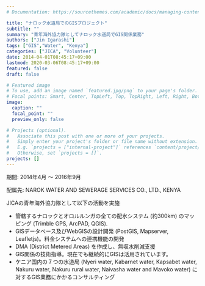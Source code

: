 ```yaml
---
# Documentation: https://sourcethemes.com/academic/docs/managing-content/

title: "ナロック水道局でのGISプロジェクト"
subtitle: ""
summary: "青年海外協力隊としてナロック水道局でGIS関係業務"
authors: ["Jin Igarashi"]
tags: ["GIS","Water", "Kenya"]
categories: ["JICA", "Volunteer"]
date: 2014-04-01T08:45:17+09:00
lastmod: 2020-03-06T08:45:17+09:00
featured: false
draft: false

# Featured image
# To use, add an image named `featured.jpg/png` to your page's folder.
# Focal points: Smart, Center, TopLeft, Top, TopRight, Left, Right, BottomLeft, Bottom, BottomRight.
image:
  caption: ""
  focal_point: ""
  preview_only: false

# Projects (optional).
#   Associate this post with one or more of your projects.
#   Simply enter your project's folder or file name without extension.
#   E.g. `projects = ["internal-project"]` references `content/project/deep-learning/index.md`.
#   Otherwise, set `projects = []`.
projects: []
---
```


期間: 2014年4月 〜 2016年9月

配属先: NAROK WATER AND SEWERAGE SERVICES CO., LTD., KENYA

JICAの青年海外協力隊として以下の活動を実施
- 管轄するナロックとオロルルンガの全ての配水システム (約300km) のマッピング (Trimble GPS, ArcPAD, QGIS).
- GISデータベース及びWebGISの設計開発 (PostGIS, Mapserver, Leafletjs)。料金システムへの連携機能の開発
- DMA (District Metered Areas) を作成し、無収水削減支援
- GIS関係の技術指導。現在でも継続的にGISは活用されています。
- ケニア国内の７つの水道局 (Nyeri water, Kabarnet water, Kapsabet water, Nakuru water, Nakuru rural water, Naivasha water and Mavoko water) に対するGIS業務にかかるコンサルティング
